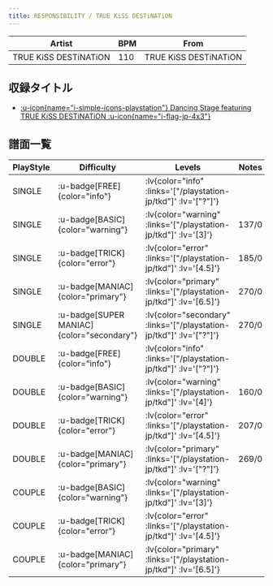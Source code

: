 ```yaml
---
title: RESPONSIBILITY / TRUE KiSS DESTiNATiON
---
```


|Artist|BPM|From|
|------|---|----|
|TRUE KiSS DESTiNATiON|110|TRUE KiSS DESTiNATiON|

## 収録タイトル

- [ :u-icon{name="i-simple-icons-playstation"} Dancing Stage featuring TRUE KiSS DESTiNATiON :u-icon{name="i-flag-jp-4x3"} ](/playstation-jp/tkd)

## 譜面一覧

|PlayStyle|Difficulty|Levels|Notes|Movie|
|---------|----------|------|-----|-----|
|SINGLE| :u-badge[FREE]{color="info"} | :lv{color="info" :links='["/playstation-jp/tkd"]' :lv='["?"]'} |||
|SINGLE| :u-badge[BASIC]{color="warning"} | :lv{color="warning" :links='["/playstation-jp/tkd"]' :lv='[3]'} |137/0||
|SINGLE| :u-badge[TRICK]{color="error"} | :lv{color="error" :links='["/playstation-jp/tkd"]' :lv='[4.5]'} |185/0||
|SINGLE| :u-badge[MANIAC]{color="primary"} | :lv{color="primary" :links='["/playstation-jp/tkd"]' :lv='[6.5]'} |270/0||
|SINGLE| :u-badge[SUPER MANIAC]{color="secondary"} | :lv{color="secondary" :links='["/playstation-jp/tkd"]' :lv='["?"]'} |270/0||
|DOUBLE| :u-badge[FREE]{color="info"} | :lv{color="info" :links='["/playstation-jp/tkd"]' :lv='["?"]'} |||
|DOUBLE| :u-badge[BASIC]{color="warning"} | :lv{color="warning" :links='["/playstation-jp/tkd"]' :lv='[4]'} |160/0||
|DOUBLE| :u-badge[TRICK]{color="error"} | :lv{color="error" :links='["/playstation-jp/tkd"]' :lv='[4.5]'} |207/0||
|DOUBLE| :u-badge[MANIAC]{color="primary"} | :lv{color="primary" :links='["/playstation-jp/tkd"]' :lv='["?"]'} |269/0||
|COUPLE| :u-badge[BASIC]{color="warning"} | :lv{color="warning" :links='["/playstation-jp/tkd"]' :lv='[3]'} |||
|COUPLE| :u-badge[TRICK]{color="error"} | :lv{color="error" :links='["/playstation-jp/tkd"]' :lv='[4.5]'} |||
|COUPLE| :u-badge[MANIAC]{color="primary"} | :lv{color="primary" :links='["/playstation-jp/tkd"]' :lv='[6.5]'} |||
